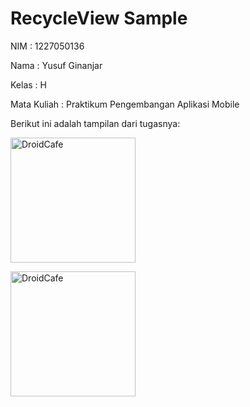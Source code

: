 # RecycleView Sample

<p>NIM : 1227050136</p>
<p>Nama : Yusuf Ginanjar</p>
<p>Kelas : H</p>
<p>Mata Kuliah : Praktikum Pengembangan Aplikasi Mobile</p>

Berikut ini adalah tampilan dari tugasnya:
<p>
  <img src="https://github.com/user-attachments/assets/d70d1240-206f-4847-8d46-f3f105cb2c74" alt="DroidCafe" width="200" />
</p>
<p>
  <img src="https://github.com/user-attachments/assets/7036fb46-1a46-416c-b8d8-5941ef16f20d" alt="DroidCafe" width="200" />
</p>
